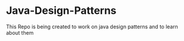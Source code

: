 # Java-Design-Patterns
This Repo is being created to work on java design patterns and to learn about them
